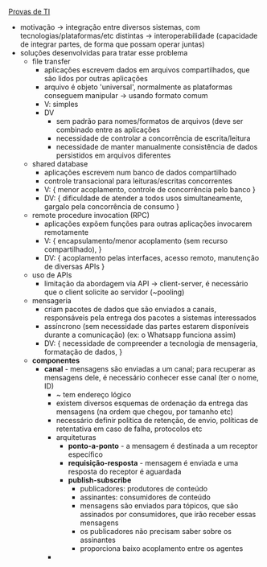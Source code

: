 [Provas de TI](https://app.nutror.com/curso/d6ea453772c03556da8f99d79db84f373f70937f/aula/5262298)
* motivação -> integração entre diversos sistemas, com tecnologias/plataformas/etc distintas -> interoperabilidade (capacidade de integrar partes, de forma que possam operar juntas)
* soluções desenvolvidas para tratar esse problema
	* file transfer
		* aplicações escrevem dados em arquivos compartilhados, que são lidos por outras aplicações
		* arquivo é objeto 'universal', normalmente as plataformas conseguem manipular -> usando formato comum
		* V: simples
		* DV
			* sem padrão para nomes/formatos de arquivos (deve ser combinado entre as aplicações
			* necessidade de controlar a concorrência de escrita/leitura
			* necessidade de manter manualmente consistência de dados persistidos em arquivos diferentes
	* shared database
		* aplicações escrevem num banco de dados compartilhado
		* controle transacional para leituras/escritas concorrentes
		* V: { menor acoplamento, controle de concorrência pelo banco }
		* DV: { dificuldade de atender a todos usos simultaneamente, gargalo pela concorrência de consumo }
	* remote procedure invocation (RPC)
		* aplicações expõem funções para outras aplicações invocarem remotamente
		* V: { encapsulamento/menor acoplamento (sem recurso compartilhado), }
		* DV: { acoplamento pelas interfaces, acesso remoto, manutenção de diversas APIs }
	* uso de APIs
		* limitação da abordagem via API -> client-server, é necessário que o client solicite ao servidor (~pooling)
	* mensageria
		* criam pacotes de dados que são enviados a canais, responsáveis pela entrega dos pacotes a sistemas interessados
		* assíncrono (sem necessidade das partes estarem disponíveis durante a comunicação) (ex: o Whatsapp funciona assim)
		* DV: { necessidade de compreender a tecnologia de mensageria, formatação de dados, }
	* **componentes**
		* **canal** - mensagens são enviadas a um canal; para recuperar as mensagens dele, é necessário conhecer esse canal (ter o nome, ID)
			* ~ tem endereço lógico
			* existem diversos esquemas de ordenação da entrega das mensagens (na ordem que chegou, por tamanho etc)
			* necessário definir política de retenção, de envio, políticas de retentativa em caso de falha, protocolos etc
			* arquiteturas
				* **ponto-a-ponto** - a mensagem é destinada a um receptor específico
				* **requisição-resposta** - mensagem é enviada e uma resposta do receptor é aguardada
				* **publish-subscribe**
					* publicadores: produtores de conteúdo
					* assinantes: consumidores de conteúdo
					* mensagens são enviados para tópicos, que são assinados por consumidores, que irão receber essas mensagens
					* os publicadores não precisam saber sobre os assinantes
					* proporciona baixo acoplamento entre os agentes
			* 